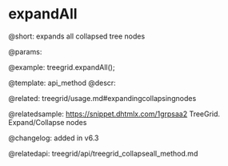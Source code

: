 expandAll
=============

@short: expands all collapsed tree nodes


@params:


@example:
treegrid.expandAll();


@template: api_method
@descr:

@related: treegrid/usage.md#expandingcollapsingnodes

@relatedsample: https://snippet.dhtmlx.com/1grpsaa2	TreeGrid. Expand/Collapse nodes

@changelog: added in v6.3

@relatedapi:
treegrid/api/treegrid_collapseall_method.md
